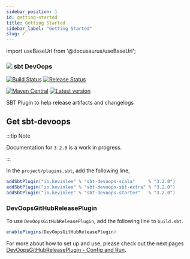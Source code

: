 ```yaml
---
sidebar_position: 1
id: getting-started
title: Getting Started
sidebar_label: "Getting Started"
slug: /
---
```

import useBaseUrl from '@docusaurus/useBaseUrl';

### <img src='/img/sbt-devoops-logo-64x64.png' /> sbt DevOops

[![Build Status](https://github.com/Kevin-Lee/sbt-devoops/workflows/Build%20All/badge.svg)](https://github.com/Kevin-Lee/sbt-devoops/actions?workflow=Build+All)
[![Release Status](https://github.com/Kevin-Lee/sbt-devoops/workflows/Release/badge.svg)](https://github.com/Kevin-Lee/sbt-devoops/actions?workflow=Release)

[![Maven Central](https://maven-badges.herokuapp.com/maven-central/io.kevinlee/sbt-devoops/badge.svg)](https://search.maven.org/artifact/io.kevinlee/sbt-devoops)
[![Latest version](https://index.scala-lang.org/kevin-lee/sbt-devoops/sbt-devoops/latest.svg)](https://index.scala-lang.org/kevin-lee/sbt-devoops/sbt-devoops)

SBT Plugin to help release artifacts and changelogs

## Get sbt-devoops

:::tip Note

Documentation for `3.2.0` is a work in progress.

:::

In the `project/plugins.sbt`, add the following line,
```scala
addSbtPlugin("io.kevinlee" % "sbt-devoops-scala"     % "3.2.0")
addSbtPlugin("io.kevinlee" % "sbt-devoops-sbt-extra" % "3.2.0")
addSbtPlugin("io.kevinlee" % "sbt-devoops-starter"   % "3.2.0")
```

### DevOopsGitHubReleasePlugin

To use `DevOopsGitHubReleasePlugin`, add the following line to `build.sbt`.
```scala
enablePlugins(DevOopsGitHubReleasePlugin)
```

For more about how to set up and use, please check out the next pages [DevOopsGitHubReleasePlugin - Config and Run](gh-release-plugin/config-and-run).
